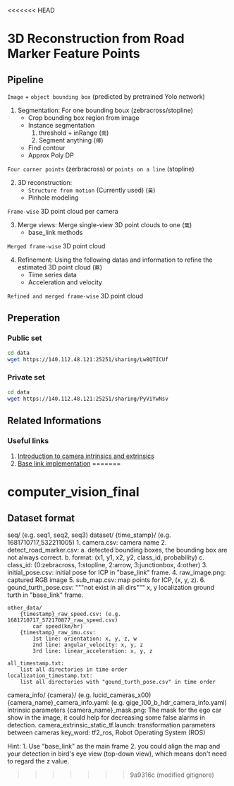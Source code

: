<<<<<<< HEAD
# 3D Reconstruction from Road Marker Feature Points

## Pipeline

`Image` + `object bounding box` (predicted by pretrained Yolo network)

1. Segmentation: For one bounding boux (zebracross/stopline)
    - Crop bounding box region from image
    - Instance segmentation
        1. threshold + inRange (`南`)
        2. Segment anything  (`傅`)
    - Find contour
    - Approx Poly DP

`Four corner points` (zerbracross) or `points on a line` (stopline)

2. 3D reconstruction:
    - `Structure from motion` (Currently used) (`黃`)
    - Pinhole modeling

`Frame-wise` 3D point cloud per camera

3. Merge views: Merge single-view 3D point clouds to one (`葉`)
    - base_link methods

`Merged frame-wise` 3D point cloud

4. Refinement: Using the following datas and information to refine the estimated 3D point cloud (`蔡`)
    - Time series data
    - Acceleration and velocity

`Refined and merged frame-wise` 3D point cloud

## Preperation

### Public set

```bash
cd data
wget https://140.112.48.121:25251/sharing/Lw8QTICUf
```

### Private set

```bash
cd data
wget https://140.112.48.121:25251/sharing/PyViYwNsv
```

## Related Informations

### Useful links

1. [Introduction to camera intrinsics and extrinsics](https://towardsdatascience.com/what-are-intrinsic-and-extrinsic-camera-parameters-in-computer-vision-7071b72fb8ec)
2. [Base link implementation](http://wiki.ros.org/tf2_ros)
=======
# computer_vision_final

## Dataset format
seq/ (e.g. seq1, seq2, seq3)
    dataset/
        {time_stamp}/ (e.g. 1681710717_532211005)
            1. camera.csv: 
                camera name
            2. detect_road_marker.csv:
                a. detected bounding boxes, the bounding box are not always correct.
                b. format: (x1, y1, x2, y2, class_id, probability)
                c. class_id: (0:zebracross, 1:stopline, 2:arrow, 3:junctionbox, 4:other)
            3. initial_pose.csv:
                initial pose for ICP in "base_link" frame.
            4. raw_image.png:
                captured RGB image
            5. sub_map.csv:
                map points for ICP, (x, y, z).
            6. gound_turth_pose.csv: """not exist in all dirs"""
                x, y localization ground turth in "base_link" frame.

    other_data/
        {timestamp}_raw_speed.csv: (e.g. 1681710717_572170877_raw_speed.csv)
            car speed(km/hr)
        {timestamp}_raw_imu.csv:
            1st line: orientation: x, y, z, w
            2nd line: angular_velocity: x, y, z
            3rd line: linear_acceleration: x, y, z

    all_timestamp.txt:
        list all directories in time order
    localization_timestamp.txt:
        list all directories with "gound_turth_pose.csv" in time order


camera_info/
    {camera}/ (e.g. lucid_cameras_x00)
        {camera_name}_camera_info.yaml: (e.g. gige_100_b_hdr_camera_info.yaml)
            intrinsic parameters
        {camera_name}_mask.png:
            The mask for the ego car show in the image, it could help for decreasing some false alarms in detection.
        camera_extrinsic_static_tf.launch:
            transformation parameters between cameras
            key_word: tf2_ros, Robot Operating System (ROS)

Hint:
    1. Use "base_link" as the main frame
    2. you could align the map and your detection in bird's eye view (top-down view), which means don't need to regard the z value.
>>>>>>> 9a9316c (modified gitignore)
